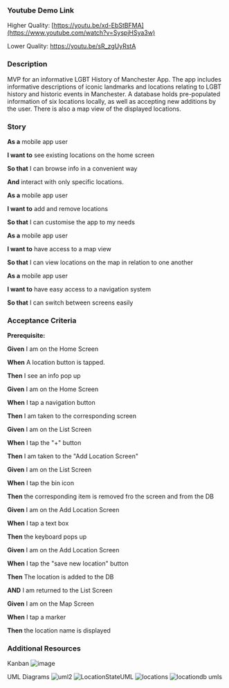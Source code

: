 ### Youtube Demo Link

Higher Quality:
[https://youtu.be/xd-EbStBFMA](https://www.youtube.com/watch?v=SyspjHSya3w)

Lower Quality:
https://youtu.be/sR_zgUyRstA

### Description

MVP for an informative LGBT History of Manchester App.  The app includes informative descriptions of iconic landmarks and locations relating to LGBT history and historic events in Manchester.  A database holds pre-populated information of six locations locally, as well as accepting new additions by the user.  There is also a map view of the displayed locations.
### Story

**As a** mobile app user

**I want to** see existing locations on the home screen

**So that** I can browse info in a convenient way 

**And** interact with only specific locations.


**As a** mobile app user

**I want to** add and remove locations

**So that** I can customise the app to my needs


**As a** mobile app user

**I want to** have access to a map view

**So that** I can view locations on the map in relation to one another

**As a** mobile app user

**I want to** have easy access to a navigation system

**So that** I can switch between screens easily

### Acceptance Criteria

**Prerequisite:**

**Given** I am on the Home Screen

**When** A location button is tapped.

**Then** I see an info pop up

**Given** I am on the Home Screen

**When** I tap a navigation button

**Then** I am taken to the corresponding screen

**Given** I am on the List Screen

**When** I tap the "+" button

**Then** I am taken to the "Add Location Screen"

**Given** I am on the List Screen

**When** I tap the bin icon

**Then** the corresponding item is removed fro the screen and from the DB

**Given** I am on the Add Location Screen

**When** I tap a text box

**Then** the keyboard pops up 

**Given** I am on the Add Location Screen

**When** I tap the "save new location" button

**Then** The location is added to the DB

**AND** I am returned to the List Screen

**Given** I am on the Map Screen

**When** I tap a marker

**Then** the location name is displayed

### Additional Resources

Kanban
![image](https://github.com/Ada-Apprenticeships/part-b-mvp-of-a-full-stack-solution-60-FrankieBADA/assets/134061898/48be3493-89de-4a43-a0b7-98454b2bb4ce)

UML Diagrams
![uml2](https://github.com/Ada-Apprenticeships/part-b-mvp-of-a-full-stack-solution-60-FrankieBADA/assets/134061898/ca253ba2-13d2-4fb6-a5af-e2cea38c68c8)
![LocationStateUML](https://github.com/Ada-Apprenticeships/part-b-mvp-of-a-full-stack-solution-60-FrankieBADA/assets/134061898/cead4b88-2633-41fa-9549-c295ae75b5c8)
![locations](https://github.com/Ada-Apprenticeships/part-b-mvp-of-a-full-stack-solution-60-FrankieBADA/assets/134061898/acd4c73c-e91f-42ae-bcf5-1a23c1fc0dd5)
![locationdb umls](https://github.com/Ada-Apprenticeships/part-b-mvp-of-a-full-stack-solution-60-FrankieBADA/assets/134061898/db06b148-fbef-4f01-8fed-b74878a19bc3)

